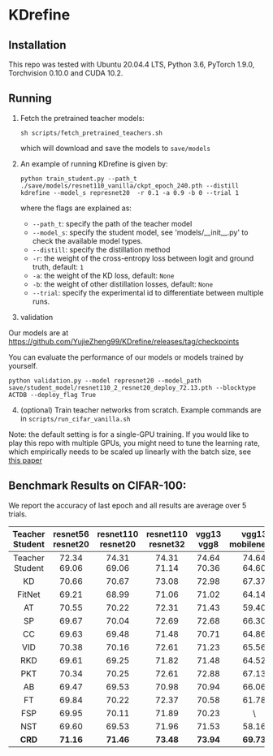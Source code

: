 # KDrefine


## Installation

This repo was tested with Ubuntu 20.04.4 LTS, Python 3.6, PyTorch 1.9.0, Torchvision 0.10.0 and CUDA 10.2.

## Running

1. Fetch the pretrained teacher models:

    ```
    sh scripts/fetch_pretrained_teachers.sh
    ```
   which will download and save the models to `save/models`
   
2. An example of running KDrefine is given by:

    ```
    python train_student.py --path_t ./save/models/resnet110_vanilla/ckpt_epoch_240.pth --distill kdrefine --model_s represnet20  -r 0.1 -a 0.9 -b 0 --trial 1
    ```
    where the flags are explained as:
    - `--path_t`: specify the path of the teacher model
    - `--model_s`: specify the student model, see 'models/\_\_init\_\_.py' to check the available model types.
    - `--distill`: specify the distillation method
    - `-r`: the weight of the cross-entropy loss between logit and ground truth, default: `1`
    - `-a`: the weight of the KD loss, default: `None`
    - `-b`: the weight of other distillation losses, default: `None`
    - `--trial`: specify the experimental id to differentiate between multiple runs.
    
    
3. validation

Our models are at https://github.com/YujieZheng99/KDrefine/releases/tag/checkpoints

You can evaluate the performance of our models or models trained by yourself.

```
python validation.py --model represnet20 --model_path save/student_model/resnet110_2_resnet20_deploy_72.13.pth --blocktype ACTDB --deploy_flag True
```

4. (optional) Train teacher networks from scratch. Example commands are in `scripts/run_cifar_vanilla.sh`

Note: the default setting is for a single-GPU training. If you would like to play this repo with multiple GPUs, you might need to tune the learning rate, which empirically needs to be scaled up linearly with the batch size, see [this paper](https://arxiv.org/abs/1706.02677)

## Benchmark Results on CIFAR-100:

We report the accuracy of last epoch and all results are average over 5 trials.

| Teacher <br> Student | resnet56 <br> resnet20 | resnet110 <br> resnet20 | resnet110 <br> resnet32 | vgg13 <br> vgg8  | vgg13 <br> mobilenetv2 | resnet50 <br> mobilenetv2 | resnet50 <br> vgg8 |
|:--------------------:|:----------------------:|:----------------------:|:----------------------:|:-----------------------:|:----------------------:|:----------------------:|:-----------------------:|
| Teacher <br> Student |  72.34 <br> 69.06      |    74.31 <br> 69.06     |    74.31 <br> 71.14     |  74.64 <br> 70.36 |    74.64 <br> 64.60    |     79.34 <br> 64.60 |  79.34 <br> 70.36 |
|          KD          |         70.66          |          70.67          |          73.08          |       72.98       |       67.37          |           67.35           |       73.81        | 
|        FitNet        |         69.21          |          68.99          |          71.06          |       71.02       |       64.14          |           63.16           |       70.69        | 
|          AT          |         70.55          |          70.22          |          72.31          |       71.43       |       59.40          |           58.58           |       71.84        | 
|          SP          |         69.67          |          70.04          |          72.69          |       72.68       |       66.30          |           68.08           |       73.34        | 
|          CC          |         69.63          |          69.48          |          71.48          |       70.71       |       64.86          |           65.43           |       70.25        |  
|         VID          |         70.38          |          70.16          |          72.61          |       71.23       |       65.56          |           67.57           |       70.30        |  
|         RKD          |         69.61          |          69.25          |          71.82          |       71.48       |       64.52          |           64.43           |       71.50        | 
|         PKT          |         70.34          |          70.25          |          72.61          |       72.88       |       67.13          |           66.52           |       73.01        |
|          AB          |         69.47          |          69.53          |          70.98          |       70.94       |       66.06          |           67.20           |       70.65        | 
|          FT          |         69.84          |          70.22          |          72.37          |       70.58       |       61.78          |           60.99           |       70.29        |
|         FSP          |         69.95          |          70.11          |          71.89          |       70.23       |         \            |              \        |                 \      |
|         NST          |         69.60          |          69.53          |          71.96          |       71.53       |       58.16          |           64.96           |       71.28        |
|       **CRD**        |       **71.16**        |        **71.46**        |        **73.48**        |     **73.94**     |     **69.73**        |         **69.11**         |     **74.30**      |

